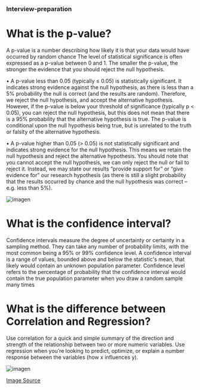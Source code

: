### Interview-preparation

# What is the p-value?

A p-value is a number describing how likely it is that your data would have occurred by random chance
The level of statistical significance is often expressed as a p-value between 0 and 1. The smaller the p-value, the stronger the evidence that you should reject the null hypothesis.

•	A p-value less than 0.05 (typically ≤ 0.05) is statistically significant. It indicates strong evidence against the null hypothesis, as there is less than a 5% probability the null is correct (and the results are random). Therefore, we reject the null hypothesis, and accept the alternative hypothesis.
However, if the p-value is below your threshold of significance (typically p < 0.05), you can reject the null hypothesis, but this does not mean that there is a 95% probability that the alternative hypothesis is true. The p-value is conditional upon the null hypothesis being true, but is unrelated to the truth or falsity of the alternative hypothesis.

•	A p-value higher than 0.05 (> 0.05) is not statistically significant and indicates strong evidence for the null hypothesis. This means we retain the null hypothesis and reject the alternative hypothesis. You should note that you cannot accept the null hypothesis, we can only reject the null or fail to reject it.
Instead, we may state our results “provide support for” or “give evidence for” our research hypothesis (as there is still a slight probability that the results occurred by chance and the null hypothesis was correct – e.g. less than 5%).
  
  ![imagen](https://user-images.githubusercontent.com/70054118/116776602-78359e80-aa69-11eb-8474-3cac474d31f1.png)
  
  
# What is the confidence interval?
Confidence intervals measure the degree of uncertainty or certainty in a sampling method. They can take any number of probability limits, with the most common being a 95% or 99% confidence level.
A confidence interval is a range of values, bounded above and below the statistic's mean, that likely would contain an unknown population parameter. Confidence level refers to the percentage of probability that the confidence interval would contain the true population parameter when you draw a random sample many times

 
# What is the difference between Correlation and Regression?
Use correlation for a quick and simple summary of the direction and strength of the relationship between two or more numeric variables. Use regression when you’re looking to predict, optimize, or explain a number response between the variables (how x influences y).

![imagen](https://user-images.githubusercontent.com/70054118/116776444-baaaab80-aa68-11eb-8939-504246d6db17.png)


[Image Source](https://learn.g2.com/correlation-vs-regression)
